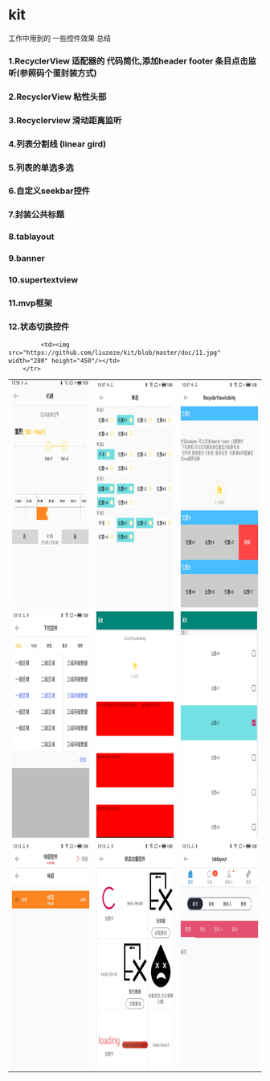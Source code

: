 # kit
工作中用到的 一些控件效果 总结

### 1.RecyclerView  适配器的 代码简化,添加header  footer  条目点击监听(参照码个蛋封装方式)
### 2.RecyclerView 粘性头部
### 3.Recyclerview 滑动距离监听
### 4.列表分割线   (linear  gird)
### 5.列表的单选多选
### 6.自定义seekbar控件
### 7.封装公共标题
### 8.tablayout
### 9.banner
### 10.supertextview
### 11.mvp框架
### 12.状态切换控件


<table align="center">
    <tr align="center">
         <td><img src="https://github.com/liuzeze/kit/blob/master/doc/4.gif" width="280" height="450"/></td>
        <td><img src="https://github.com/liuzeze/kit/blob/master/doc/2.jpg" width="280" height="450"/></td>
         <td><img src="https://github.com/liuzeze/kit/blob/master/doc/3.jpg" width="280" height="450"/></td>
    </tr>
        <tr align="center">
         <td><img src="https://github.com/liuzeze/kit/blob/master/doc/7.jpg" width="280" height="450"/></td>
         <td><img src="https://github.com/liuzeze/kit/blob/master/doc/5.png" width="280" height="450"/></td>
         <td><img src="https://github.com/liuzeze/kit/blob/master/doc/6.png" width="280" height="450"/></td>
    </tr> 
    </tr>
        <tr align="center">
           <td><img src="https://github.com/liuzeze/kit/blob/master/doc/10.jpg" width="280" height="450"/></td>
         <td><img src="https://github.com/liuzeze/kit/blob/master/doc/8.jpg" width="280" height="450"/></td>
         <td><img src="https://github.com/liuzeze/kit/blob/master/doc/9.jpg" width="280" height="450"/></td>
    </tr>
      </tr>
            <tr align="center">
       
             <td><img src="https://github.com/liuzeze/kit/blob/master/doc/11.jpg" width="280" height="450"/></td>
        </tr>
</table>



